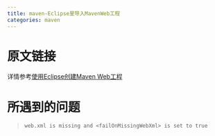 ```yaml
---
title: maven-Eclipse里导入MavenWeb工程
categories: maven
---
```


# 原文链接
详情参考[使用Eclipse创建Maven Web工程](http://jingyan.baidu.com/article/9f63fb91a7d2a5c8400f0e20.html)

# 所遇到的问题
> `web.xml is missing and <failOnMissingWebXml> is set to true`